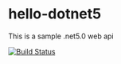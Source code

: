 # hello-dotnet5

This is a sample .net5.0 web api

[![Build Status](<https://dev.azure.com/pkodical/TailspinToys/_apis/build/status/pradeepkodical.hello-dotnet5%20(1)?branchName=main>)](https://dev.azure.com/pkodical/TailspinToys/_build/latest?definitionId=12&branchName=main)
